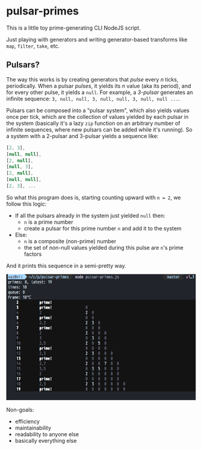 # pulsar-primes

This is a little toy prime-generating CLI NodeJS script.

Just playing with generators and writing generator-based transforms like `map`, `filter`, `take`, etc.

## Pulsars?

The way this works is by creating generators that *pulse* every *n* ticks, periodically. When a pulsar *pulses*, it yields its *n* value (aka its period), and for every other pulse, it yields a `null`. For example, a *3-pulsar* generates an infinite sequence: `3, null, null, 3, null, null, 3, null, null ...`.

Pulsars can be composed into a "pulsar system", which also yields values once per tick, which are the collection of values yielded by each pulsar in the system (basically it's a lazy `zip` function on an arbitrary number of infinite sequences, where new pulsars can be added while it's running). So a system with a 2-pulsar and 3-pulsar yields a sequence like:

```javascript
[2, 3],
[null, null],
[2, null],
[null, 3],
[2, null],
[null, null],
[2, 3], ...
```

So what this program does is, starting counting upward with `n = 2`, we follow this logic:

- If all the pulsars already in the system just yielded `null` then:
  - `n` is a prime number
  - create a pulsar for this prime number `n` and add it to the system
- Else:
  - `n` is a composite (non-prime) number
  - the set of non-null values yielded during this pulse are `n`'s prime factors

And it prints this sequence in a semi-pretty way.

![Screenshot](./doc/screenshot.png)

Non-goals:

- efficiency
- maintainability
- readability to anyone else
- basically everything else


